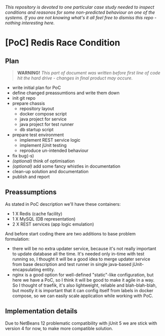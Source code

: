 _This repository is devoted to one particular case study needed to inspect conditions and reasonos for some non-predicted behaviour on one of the systems. If you are not knowing what's it all feel free to dismiss this repo - nothing interesting here._

# [PoC] Redis Race Condition

## Plan

> **WARNING!** _This part of document was written before first line of code hit the hard drive - changes in final product may occure._

- write initial plan for PoC
- define changed preassumtions and write them down
- init git repo
- prepare chassis
  - repository layout
  - docker compose script
  - java project for service
  - java project for test runner
  - db startup script
- prepare test environment
  - implement REST service logic
  - implement jUnit testing
  - reproduce un-intended behaviour
- fix bug(-s)
- _(optional)_ think of optimisation
- _(optional)_ add some fancy whistles in documentation
- clean-up solution and documentation
- publish and report

## Preassumptions

As stated in PoC description we'll have these containers:

- 1 X Redis (cache facility)
- 1 X MySQL (DB representation)
- 2 X REST services (app logic emulation)

And before start coding there are two additions to base problem formulation:

- there will be no extra updater service, because it's not really important to update database all the time. It's needed only in-time with test running so, I thought it will be a good idea to merge updater service from base description and test runner in single java-based jUnit-encapsulating entity.
- nginx is a good option for well-defined "static"-like configuration, but here we have a PoC, so I think it will be good to make it agile in a way. So I thought of traefik, it's also lightweight, reliable and blah-blah-blah, but mostly it is important that it can config itself from labels in docker compose, so we can easily scale application while working with PoC.

## Implementation details

Due to NetBeans 12 problematic compatibility with jUnit 5 we are stick with version 4 for now, to make more compatible solution.

<!--
## How to use
## Next steps possible
## Tools used
-->
